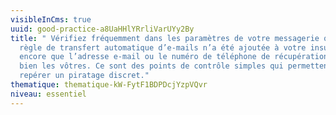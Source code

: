 ```yaml
---
visibleInCms: true
uuid: good-practice-a8UaHHlYRrliVarUYy2By
title: " Vérifiez fréquemment dans les paramètres de votre messagerie qu’aucune
  règle de transfert automatique d’e-mails n’a été ajoutée à votre insu, ou
  encore que l’adresse e-mail ou le numéro de téléphone de récupération sont
  bien les vôtres. Ce sont des points de contrôle simples qui permettent de
  repérer un piratage discret."
thematique: thematique-kW-FytF1BDPDcjYzpVQvr
niveau: essentiel
---
```

